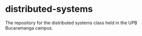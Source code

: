 # distributed-systems
 The repository for the distributed systems class held in the UPB Bucaramanga campus.
